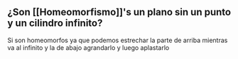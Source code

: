 
## ¿Son [[Homeomorfismo]]'s un plano sin un punto y un cilindro infinito?

Si son homeomorfos ya que podemos estrechar la parte de arriba mientras va al infinito y la de abajo agrandarlo y luego aplastarlo